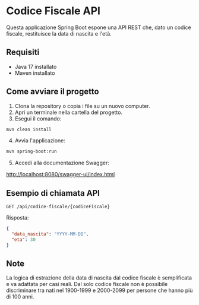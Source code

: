 # Codice Fiscale API

Questa applicazione Spring Boot espone una API REST che, dato un codice fiscale, restituisce la data di nascita e l'età.

## Requisiti
- Java 17 installato
- Maven installato

## Come avviare il progetto

1. Clona la repository o copia i file su un nuovo computer.
2. Apri un terminale nella cartella del progetto.
3. Esegui il comando:

```sh
mvn clean install
```

4. Avvia l'applicazione:

```sh
mvn spring-boot:run
```

5. Accedi alla documentazione Swagger:

[http://localhost:8080/swagger-ui/index.html](http://localhost:8080/swagger-ui/index.html)

## Esempio di chiamata API

```
GET /api/codice-fiscale/{codiceFiscale}
```

Risposta:
```json
{
  "data_nascita": "YYYY-MM-DD",
  "eta": 30
}
```



## Note
La logica di estrazione della data di nascita dal codice fiscale è semplificata e va adattata per casi reali.
Dal solo codice fiscale non è possibile discriminare tra nati nel 1900-1999 e 2000-2099 per persone che hanno più di 100 anni.
